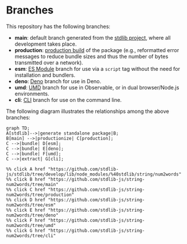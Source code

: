 <!--

@license Apache-2.0

Copyright (c) 2023 The Stdlib Authors.

Licensed under the Apache License, Version 2.0 (the "License");
you may not use this file except in compliance with the License.
You may obtain a copy of the License at

    http://www.apache.org/licenses/LICENSE-2.0

Unless required by applicable law or agreed to in writing, software
distributed under the License is distributed on an "AS IS" BASIS,
WITHOUT WARRANTIES OR CONDITIONS OF ANY KIND, either express or implied.
See the License for the specific language governing permissions and
limitations under the License.

-->

# Branches

This repository has the following branches:

-   **main**: default branch generated from the [stdlib project][stdlib-url], where all development takes place.
-   **production**: [production build][production-url] of the package (e.g., reformatted error messages to reduce bundle sizes and thus the number of bytes transmitted over a network).
-   **esm**: [ES Module][esm-url] branch for use via a `script` tag without the need for installation and bundlers.
-   **deno**: [Deno][deno-url] branch for use in Deno.
-   **umd**: [UMD][umd-url] branch for use in Observable, or in dual browser/Node.js environments.
-   **cli**: [CLI][cli-url] branch for use on the command line.

The following diagram illustrates the relationships among the above branches:

```mermaid
graph TD;
A[stdlib]-->|generate standalone package|B;
B[main] -->|productionize| C[production];
C -->|bundle| D[esm];
C -->|bundle| E[deno];
C -->|bundle| F[umd];
C -->|extract| G[cli];

%% click A href "https://github.com/stdlib-js/stdlib/tree/develop/lib/node_modules/%40stdlib/string/num2words"
%% click B href "https://github.com/stdlib-js/string-num2words/tree/main"
%% click C href "https://github.com/stdlib-js/string-num2words/tree/production"
%% click D href "https://github.com/stdlib-js/string-num2words/tree/esm"
%% click E href "https://github.com/stdlib-js/string-num2words/tree/deno"
%% click F href "https://github.com/stdlib-js/string-num2words/tree/umd"
%% click G href "https://github.com/stdlib-js/string-num2words/tree/cli"
```

[stdlib-url]: https://github.com/stdlib-js/stdlib/tree/develop/lib/node_modules/%40stdlib/string/num2words
[production-url]: https://github.com/stdlib-js/string-num2words/tree/production
[deno-url]: https://github.com/stdlib-js/string-num2words/tree/deno
[umd-url]: https://github.com/stdlib-js/string-num2words/tree/umd
[esm-url]: https://github.com/stdlib-js/string-num2words/tree/esm
[cli-url]: https://github.com/stdlib-js/string-num2words/tree/cli